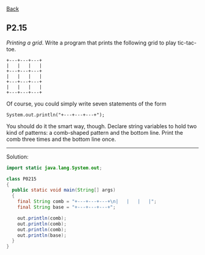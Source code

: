 [Back](../README.md)

## P2.15

_Printing a grid_. Write a program that prints the following grid to play tic-tac-toe.

```
+---+---+---+
|   |   |   |
+---+---+---+
|   |   |   |
+---+---+---+
|   |   |   |
+---+---+---+
```

Of course, you could simply write seven statements of the form

    System.out.println("+---+---+---+");

You should do it the smart way, though. Declare string variables to hold two kind of patterns: a comb-shaped pattern and the bottom line. Print the comb three times and the bottom line once.

---

Solution:

```java
import static java.lang.System.out;

class P0215 
{
  public static void main(String[] args) 
  {
    final String comb = "+---+---+---+\n|   |   |   |";
    final String base = "+---+---+---+";

    out.println(comb);
    out.println(comb);
    out.println(comb);
    out.println(base);
  }
}
```